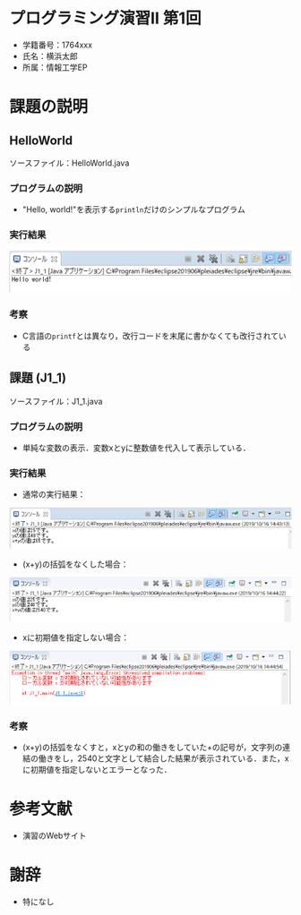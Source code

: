 # プログラミング演習II 第1回
* 学籍番号：1764xxx
* 氏名：横浜太郎
* 所属：情報工学EP


# 課題の説明

## HelloWorld
ソースファイル：HelloWorld.java

### プログラムの説明
* "Hello, world!"を表示する`println`だけのシンプルなプログラム

### 実行結果
![HelloWorld.javaの実行結果](screenshot00.png)

### 考察
* C言語の`printf`とは異なり，改行コードを末尾に書かなくても改行されている

## 課題 (J1_1)
ソースファイル：J1_1.java

### プログラムの説明
* 単純な変数の表示．変数xとyに整数値を代入して表示している．

### 実行結果

* 通常の実行結果：

![J1_1.javaの実行結果1](screenshot01-01.png)

* (x+y)の括弧をなくした場合：

![J1_1.javaの実行結果2](screenshot01-02.png)

* xに初期値を指定しない場合：

![J1_1.javaの実行結果3](screenshot01-03.png)

### 考察
* (x+y)の括弧をなくすと，xとyの和の働きをしていた+の記号が，文字列の連結の働きをし，2540と文字として結合した結果が表示されている．また，xに初期値を指定しないとエラーとなった．

# 参考文献
* 演習のWebサイト

# 謝辞
* 特になし
